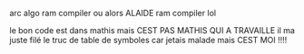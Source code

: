 arc algo ram compiler ou alors ALAIDE ram compiler lol

le bon code est dans mathis mais CEST PAS MATHIS QUI A TRAVAILLE il ma juste filé le truc de table de symboles car jetais malade mais CEST MOI !!!! 

